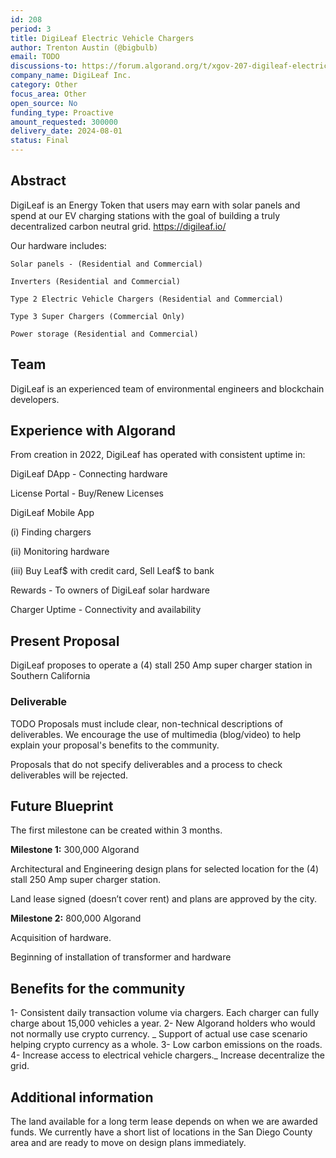 ```yaml
---
id: 208
period: 3
title: DigiLeaf Electric Vehicle Chargers
author: Trenton Austin (@bigbulb)
email: TODO
discussions-to: https://forum.algorand.org/t/xgov-207-digileaf-electric-vehicle-chargers/11873
company_name: DigiLeaf Inc.
category: Other
focus_area: Other
open_source: No
funding_type: Proactive
amount_requested: 300000
delivery_date: 2024-08-01
status: Final
---
```


## Abstract

DigiLeaf is an Energy Token that users may earn with solar panels and spend at our EV charging stations with the goal of building a truly decentralized carbon neutral grid.
https://digileaf.io/

Our hardware includes:

    Solar panels - (Residential and Commercial)

    Inverters (Residential and Commercial)

    Type 2 Electric Vehicle Chargers (Residential and Commercial)

    Type 3 Super Chargers (Commercial Only)

    Power storage (Residential and Commercial)

## Team

DigiLeaf is an experienced team of environmental engineers and blockchain developers.

## Experience with Algorand

From creation in 2022, DigiLeaf has operated with consistent uptime in:

DigiLeaf DApp - Connecting hardware

License Portal - Buy/Renew Licenses

DigiLeaf Mobile App

(i) Finding chargers

(ii) Monitoring hardware

(iii) Buy Leaf$ with credit card, Sell Leaf$ to bank

Rewards - To owners of DigiLeaf solar hardware

Charger Uptime - Connectivity and availability

## Present Proposal

DigiLeaf proposes to operate a (4) stall 250 Amp super charger station in Southern California

### Deliverable
TODO
Proposals must include clear, non-technical descriptions of deliverables. We encourage the use of multimedia (blog/video) to help explain your proposal's benefits to the community. 

Proposals that do not specify deliverables and a process to check deliverables will be rejected.

## Future Blueprint

The first milestone can be created within 3 months.

**Milestone 1:** 300,000 Algorand

Architectural and Engineering design plans for selected location for the (4) stall 250 Amp super charger station.

Land lease signed (doesn’t cover rent) and plans are approved by the city.

**Milestone 2:** 800,000 Algorand

Acquisition of hardware.

Beginning of installation of transformer and hardware

## Benefits for the community

1- Consistent daily transaction volume via chargers. Each charger can fully charge about 15,000 vehicles a year.
2- New Algorand holders who would not normally use crypto currency. _ Support of actual use case scenario helping crypto currency as a whole.
3- Low carbon emissions on the roads.
4- Increase access to electrical vehicle chargers._ Increase decentralize the grid.

## Additional information

The land available for a long term lease depends on when we are awarded funds. We currently have a short list of locations in the San Diego County area and are ready to move on design plans immediately.
